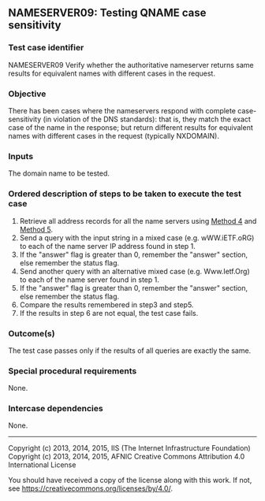 ## NAMESERVER09: Testing QNAME case sensitivity

### Test case identifier
NAMESERVER09 Verify whether the authoritative nameserver returns same results
for equivalent names with different cases in the request.


### Objective
There has been cases where the nameservers respond with complete
case-sensitivity (in violation of the DNS standards): that is, they match the
exact case of the name in the response; but return different results for
equivalent names with different cases in the request (typically NXDOMAIN). 


### Inputs
The domain name to be tested.

### Ordered description of steps to be taken to execute the test case
1. Retrieve all address records for all the name servers using [Method 
   4](../Methods.md) and [Method 5](../Methods.md).
2. Send a query with the input string in a mixed case (e.g. wWW.iETF.oRG) to
   each of the name server IP address found in step 1. 
3. If the "answer" flag is greater than 0, remember the "answer" section, else
   remember the status flag. 
4. Send another query with an alternative mixed case (e.g. Www.Ietf.Org) to each
   of the name server found in step 1.
5. If the "answer" flag is greater than 0, remember the "answer" section, else
   remember the status flag. 
6. Compare the results remembered in step3 and step5.
7. If the results in step 6 are not equal, the test case fails.

### Outcome(s)
The test case passes only if the results of all queries are exactly the same. 

### Special procedural requirements
None.

### Intercase dependencies
None.

-------

Copyright (c) 2013, 2014, 2015, IIS (The Internet Infrastructure
Foundation) Copyright (c) 2013, 2014, 2015, AFNIC Creative Commons Attribution
4.0 International License

You should have received a copy of the license along with this work. If not,
see <https://creativecommons.org/licenses/by/4.0/>.

